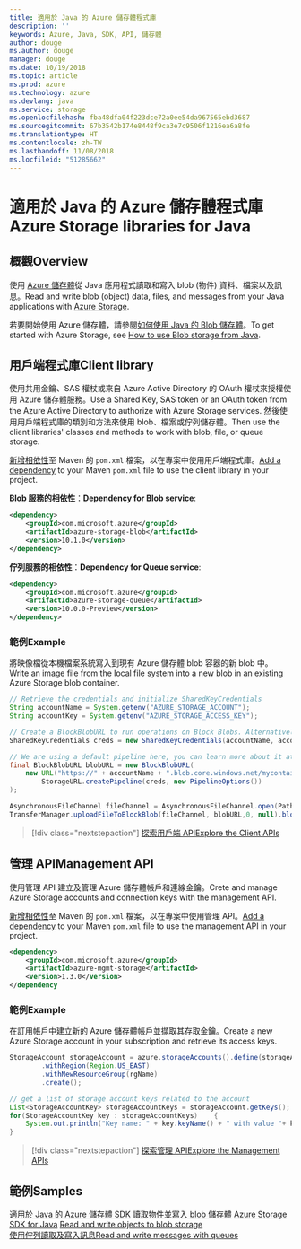 ```yaml
---
title: 適用於 Java 的 Azure 儲存體程式庫
description: ''
keywords: Azure, Java, SDK, API, 儲存體
author: douge
ms.author: douge
manager: douge
ms.date: 10/19/2018
ms.topic: article
ms.prod: azure
ms.technology: azure
ms.devlang: java
ms.service: storage
ms.openlocfilehash: fba48dfa04f223dce72a0ee54da967565ebd3687
ms.sourcegitcommit: 67b3542b174e8448f9ca3e7c9506f1216ea6a8fe
ms.translationtype: HT
ms.contentlocale: zh-TW
ms.lasthandoff: 11/08/2018
ms.locfileid: "51285662"
---
```

# <a name="azure-storage-libraries-for-java"></a><span data-ttu-id="f0697-103">適用於 Java 的 Azure 儲存體程式庫</span><span class="sxs-lookup"><span data-stu-id="f0697-103">Azure Storage libraries for Java</span></span>

## <a name="overview"></a><span data-ttu-id="f0697-104">概觀</span><span class="sxs-lookup"><span data-stu-id="f0697-104">Overview</span></span>

<span data-ttu-id="f0697-105">使用 [Azure 儲存體](/azure/storage/storage-introduction)從 Java 應用程式讀取和寫入 blob (物件) 資料、檔案以及訊息。</span><span class="sxs-lookup"><span data-stu-id="f0697-105">Read and write blob (object) data, files, and messages from your Java applications with [Azure Storage](/azure/storage/storage-introduction).</span></span>

<span data-ttu-id="f0697-106">若要開始使用 Azure 儲存體，請參閱[如何使用 Java 的 Blob 儲存體](/azure/storage/blobs/storage-quickstart-blobs-java-v10)。</span><span class="sxs-lookup"><span data-stu-id="f0697-106">To get started with Azure Storage, see [How to use Blob storage from Java](/azure/storage/blobs/storage-quickstart-blobs-java-v10).</span></span>

## <a name="client-library"></a><span data-ttu-id="f0697-107">用戶端程式庫</span><span class="sxs-lookup"><span data-stu-id="f0697-107">Client library</span></span>

<span data-ttu-id="f0697-108">使用共用金鑰、SAS 權杖或來自 Azure Active Directory 的 OAuth 權杖來授權使用 Azure 儲存體服務。</span><span class="sxs-lookup"><span data-stu-id="f0697-108">Use a Shared Key, SAS token or an OAuth token from the Azure Active Directory to authorize with Azure Storage services.</span></span> <span data-ttu-id="f0697-109">然後使用用戶端程式庫的類別和方法來使用 blob、檔案或佇列儲存體。</span><span class="sxs-lookup"><span data-stu-id="f0697-109">Then use the client libraries' classes and methods to work with blob, file, or queue storage.</span></span> 

<span data-ttu-id="f0697-110">[新增相依性](https://maven.apache.org/guides/getting-started/index.html#How_do_I_use_external_dependencies)至 Maven 的 `pom.xml` 檔案，以在專案中使用用戶端程式庫。</span><span class="sxs-lookup"><span data-stu-id="f0697-110">[Add a dependency](https://maven.apache.org/guides/getting-started/index.html#How_do_I_use_external_dependencies) to your Maven `pom.xml` file to use the client library in your project.</span></span>   

<span data-ttu-id="f0697-111">**Blob 服務的相依性**：</span><span class="sxs-lookup"><span data-stu-id="f0697-111">**Dependency for Blob service**:</span></span>
```XML
<dependency>
    <groupId>com.microsoft.azure</groupId>
    <artifactId>azure-storage-blob</artifactId>
    <version>10.1.0</version>
</dependency>
```

<span data-ttu-id="f0697-112">**佇列服務的相依性**：</span><span class="sxs-lookup"><span data-stu-id="f0697-112">**Dependency for Queue service**:</span></span>
```XML
<dependency>
    <groupId>com.microsoft.azure</groupId>
    <artifactId>azure-storage-queue</artifactId>
    <version>10.0.0-Preview</version>
</dependency>
```


### <a name="example"></a><span data-ttu-id="f0697-113">範例</span><span class="sxs-lookup"><span data-stu-id="f0697-113">Example</span></span>

<span data-ttu-id="f0697-114">將映像檔從本機檔案系統寫入到現有 Azure 儲存體 blob 容器的新 blob 中。</span><span class="sxs-lookup"><span data-stu-id="f0697-114">Write an image file from the local file system into a new blob in an existing Azure Storage blob container.</span></span>


```java
// Retrieve the credentials and initialize SharedKeyCredentials
String accountName = System.getenv("AZURE_STORAGE_ACCOUNT");
String accountKey = System.getenv("AZURE_STORAGE_ACCESS_KEY");

// Create a BlockBlobURL to run operations on Block Blobs. Alternatively create a ServiceURL, or ContainerURL for operations on Blob service, and Blob containers
SharedKeyCredentials creds = new SharedKeyCredentials(accountName, accountKey);

// We are using a default pipeline here, you can learn more about it at https://github.com/Azure/azure-storage-java/wiki/Azure-Storage-Java-V10-Overview
final BlockBlobURL blobURL = new BlockBlobURL(
    new URL("https://" + accountName + ".blob.core.windows.net/mycontainer/myimage.jpg"), 
        StorageURL.createPipeline(creds, new PipelineOptions())
);

AsynchronousFileChannel fileChannel = AsynchronousFileChannel.open(Paths.get("myimage.jpg"));
TransferManager.uploadFileToBlockBlob(fileChannel, blobURL,0, null).blockingGet();
```

> [!div class="nextstepaction"]
> [<span data-ttu-id="f0697-115">探索用戶端 API</span><span class="sxs-lookup"><span data-stu-id="f0697-115">Explore the Client APIs</span></span>](/java/api/overview/azure/storage/client)

## <a name="management-api"></a><span data-ttu-id="f0697-116">管理 API</span><span class="sxs-lookup"><span data-stu-id="f0697-116">Management API</span></span>

<span data-ttu-id="f0697-117">使用管理 API 建立及管理 Azure 儲存體帳戶和連線金鑰。</span><span class="sxs-lookup"><span data-stu-id="f0697-117">Crete and manage Azure Storage accounts and connection keys with the management API.</span></span>

<span data-ttu-id="f0697-118">[新增相依性](https://maven.apache.org/guides/getting-started/index.html#How_do_I_use_external_dependencies)至 Maven 的 `pom.xml` 檔案，以在專案中使用管理 API。</span><span class="sxs-lookup"><span data-stu-id="f0697-118">[Add a dependency](https://maven.apache.org/guides/getting-started/index.html#How_do_I_use_external_dependencies) to your Maven `pom.xml` file to use the management API in your project.</span></span>  

```XML
<dependency>
    <groupId>com.microsoft.azure</groupId>
    <artifactId>azure-mgmt-storage</artifactId>
    <version>1.3.0</version>
</dependency
```   

### <a name="example"></a><span data-ttu-id="f0697-119">範例</span><span class="sxs-lookup"><span data-stu-id="f0697-119">Example</span></span>

<span data-ttu-id="f0697-120">在訂用帳戶中建立新的 Azure 儲存體帳戶並擷取其存取金鑰。</span><span class="sxs-lookup"><span data-stu-id="f0697-120">Create a new Azure Storage account in your subscription and retrieve its access keys.</span></span>

```java
StorageAccount storageAccount = azure.storageAccounts().define(storageAccountName)
        .withRegion(Region.US_EAST)
        .withNewResourceGroup(rgName)
        .create();

// get a list of storage account keys related to the account
List<StorageAccountKey> storageAccountKeys = storageAccount.getKeys();
for(StorageAccountKey key : storageAccountKeys)    {
    System.out.println("Key name: " + key.keyName() + " with value "+ key.value());
}
```

> [!div class="nextstepaction"]
> [<span data-ttu-id="f0697-121">探索管理 API</span><span class="sxs-lookup"><span data-stu-id="f0697-121">Explore the Management APIs</span></span>](/java/api/overview/azure/storage/management)


## <a name="samples"></a><span data-ttu-id="f0697-122">範例</span><span class="sxs-lookup"><span data-stu-id="f0697-122">Samples</span></span>

<span data-ttu-id="f0697-123">[適用於 Java 的 Azure 儲存體 SDK](https://github.com/azure/azure-storage-java)
[讀取物件並寫入 blob 儲存體](https://github.com/Azure-Samples/storage-blobs-java-v10-quickstart) </span><span class="sxs-lookup"><span data-stu-id="f0697-123">[Azure Storage SDK for Java](https://github.com/azure/azure-storage-java)
[Read and write objects to blob storage](https://github.com/Azure-Samples/storage-blobs-java-v10-quickstart) </span></span>  
[<span data-ttu-id="f0697-124">使用佇列讀取及寫入訊息</span><span class="sxs-lookup"><span data-stu-id="f0697-124">Read and write messages with queues</span></span>](https://github.com/Azure-Samples/storage-queue-java-getting-started)   
